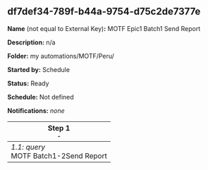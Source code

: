 ## df7def34-789f-b44a-9754-d75c2de7377e

**Name** (not equal to External Key)**:** MOTF Epic1 Batch1 Send Report

**Description:** n/a

**Folder:** my automations/MOTF/Peru/

**Started by:** Schedule

**Status:** Ready

**Schedule:** Not defined

**Notifications:** _none_


| Step 1<br>_<small>-</small>_ |
| --- |
| _1.1: query_<br>MOTF Batch1-2Send Report |
